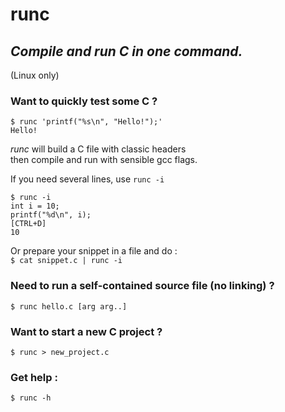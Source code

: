# runc
## *Compile and run C in one command.* 
(Linux only)

### Want to quickly test some C ?  

```
$ runc 'printf("%s\n", "Hello!");'  
Hello!
```

*runc* will build a C file with classic headers  
then compile and run with sensible gcc flags.  

If you need several lines, use `runc -i`  

```
$ runc -i  
int i = 10;  
printf("%d\n", i);  
[CTRL+D]  
10
```

Or prepare your snippet in a file and do :    
`$ cat snippet.c | runc -i`

### Need to run a self-contained source file (no linking) ?
`$ runc hello.c [arg arg..]`  


### Want to start a new C project ?
`$ runc > new_project.c`  

### Get help :
`$ runc -h`  